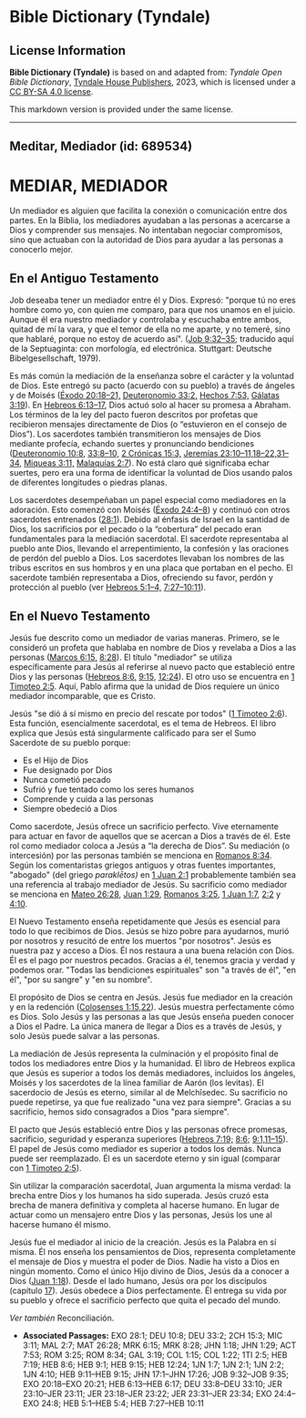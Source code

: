 # Bible Dictionary (Tyndale)

## License Information

**Bible Dictionary (Tyndale)** is based on and adapted from: _Tyndale Open Bible Dictionary_, [Tyndale House Publishers](https://tyndaleopenresources.com/), 2023, which is licensed under a [CC BY-SA 4.0 license](https://creativecommons.org/licenses/by-sa/4.0/legalcode.en).

This markdown version is provided under the same license.



--------------------------------

## Meditar, Mediador (id: 689534)

MEDIAR, MEDIADOR
================

Un mediador es alguien que facilita la conexión o comunicación entre dos partes. En la Biblia, los mediadores ayudaban a las personas a acercarse a Dios y comprender sus mensajes. No intentaban negociar compromisos, sino que actuaban con la autoridad de Dios para ayudar a las personas a conocerlo mejor.

En el Antiguo Testamento
------------------------

Job deseaba tener un mediador entre él y Dios. Expresó: "porque tú no eres hombre como yo, con quien me comparo, para que nos unamos en el juicio. Aunque él era nuestro mediador y controlaba y escuchaba entre ambos, quitad de mí la vara, y que el temor de ella no me aparte, y no temeré, sino que hablaré, porque no estoy de acuerdo así". ([Job 9:32–35](https://ref.ly/Job9:32-Job9:35); traducido aquí de la Septuaginta: con morfología, ed electrónica. Stuttgart: Deutsche Bibelgesellschaft, 1979\).

Es más común la mediación de la enseñanza sobre el carácter y la voluntad de Dios. Este entregó su pacto (acuerdo con su pueblo) a través de ángeles y de Moisés ([Éxodo 20:18–21,](https://ref.ly/Exod20:18-Exod20:21) [Deuteronomio 33:2,](https://ref.ly/Deut33:2) [Hechos 7:53,](https://ref.ly/Acts7:53) [Gálatas 3:19](https://ref.ly/Gal3:19)). En [Hebreos 6:13–17](https://ref.ly/Heb6:13-Heb6:17), Dios actuó solo al hacer su promesa a Abraham. Los términos de la ley del pacto fueron descritos por profetas que recibieron mensajes directamente de Dios (o “estuvieron en el consejo de Dios”). Los sacerdotes también transmitieron los mensajes de Dios mediante profecía, echando suertes y pronunciando bendiciones ([Deuteronomio 10:8,](https://ref.ly/Deut10:8) [33:8–10,](https://ref.ly/Deut33:8-Deut33:10) [2 Crónicas 15:3,](https://ref.ly/2Chr15:3) [Jeremías 23:10–11,18–22,31–34,](https://ref.ly/Jer23:10-Jer23:11,Jer23:18-Jer23:22,Jer23:31-Jer23:34) [Miqueas 3:11,](https://ref.ly/Mic3:11) [Malaquías 2:7](https://ref.ly/Mal2:7)). No está claro qué significaba echar suertes, pero era una forma de identificar la voluntad de Dios usando palos de diferentes longitudes o piedras planas.

Los sacerdotes desempeñaban un papel especial como mediadores en la adoración. Esto comenzó con Moisés ([Éxodo 24:4–8](https://ref.ly/Exod24:4-Exod24:8)) y continuó con otros sacerdotes entrenados ([28:1](https://ref.ly/Exod28:1)). Debido al énfasis de Israel en la santidad de Dios, los sacrificios por el pecado o la “cobertura” del pecado eran fundamentales para la mediación sacerdotal. El sacerdote representaba al pueblo ante Dios, llevando el arrepentimiento, la confesión y las oraciones de perdón del pueblo a Dios. Los sacerdotes llevaban los nombres de las tribus escritos en sus hombros y en una placa que portaban en el pecho. El sacerdote también representaba a Dios, ofreciendo su favor, perdón y protección al pueblo (ver [Hebreos 5:1–4,](https://ref.ly/Heb5:1-Heb5:4) [7:27–10:11](https://ref.ly/Heb7:27-Heb10:11)).

En el Nuevo Testamento
----------------------

Jesús fue descrito como un mediador de varias maneras. Primero, se le consideró un profeta que hablaba en nombre de Dios y revelaba a Dios a las personas ([Marcos 6:15,](https://ref.ly/Mark6:15) [8:28](https://ref.ly/Mark8:28)). El título "mediador" se utiliza específicamente para Jesús al referirse al nuevo pacto que estableció entre Dios y las personas ([Hebreos 8:6,](https://ref.ly/Heb8:6) [9:15,](https://ref.ly/Heb9:15) [12:24](https://ref.ly/Heb12:24)). El otro uso se encuentra en [1 Timoteo 2:5](https://ref.ly/1Tim2:5). Aquí, Pablo afirma que la unidad de Dios requiere un único mediador incomparable, que es Cristo.

Jesús "se dió á sí mismo en precio del rescate por todos" ([1 Timoteo 2:6](https://ref.ly/1Tim2:6)). Esta función, esencialmente sacerdotal, es el tema de Hebreos. El libro explica que Jesús está singularmente calificado para ser el Sumo Sacerdote de su pueblo porque:

* Es el Hijo de Dios
* Fue designado por Dios
* Nunca cometió pecado
* Sufrió y fue tentado como los seres humanos
* Comprende y cuida a las personas
* Siempre obedeció a Dios

Como sacerdote, Jesús ofrece un sacrificio perfecto. Vive eternamente para actuar en favor de aquellos que se acercan a Dios a través de él. Este rol como mediador coloca a Jesús a “la derecha de Dios”. Su mediación (o intercesión) por las personas también se menciona en [Romanos 8:34](https://ref.ly/Rom8:34). Según los comentaristas griegos antiguos y otras fuentes importantes, "abogado" (del griego *paraklētos)* en [1 Juan 2:1](https://ref.ly/1John2:1) probablemente también sea una referencia al trabajo mediador de Jesús. Su sacrificio como mediador se menciona en [Mateo 26:28](https://ref.ly/Matt26:28), [Juan 1:29](https://ref.ly/John1:29), [Romanos 3:25](https://ref.ly/Rom3:25), [1 Juan 1:7](https://ref.ly/1John1:7), [2:2](https://ref.ly/1John2:2) y [4:10](https://ref.ly/1John4:10).

El Nuevo Testamento enseña repetidamente que Jesús es esencial para todo lo que recibimos de Dios. Jesús se hizo pobre para ayudarnos, murió por nosotros y resucitó de entre los muertos "por nosotros". Jesús es nuestra paz y acceso a Dios. Él nos restaura a una buena relación con Dios. Él es el pago por nuestros pecados. Gracias a él, tenemos gracia y verdad y podemos orar. "Todas las bendiciones espirituales" son "a través de él", "en él", "por su sangre" y "en su nombre".

El propósito de Dios se centra en Jesús. Jesús fue mediador en la creación y en la redención ([Colosenses 1:15,22](https://ref.ly/Col1:15,Col1:22)). Jesús muestra perfectamente cómo es Dios. Solo Jesús y las personas a las que Jesús enseña pueden conocer a Dios el Padre. La única manera de llegar a Dios es a través de Jesús, y solo Jesús puede salvar a las personas.

La mediación de Jesús representa la culminación y el propósito final de todos los mediadores entre Dios y la humanidad. El libro de Hebreos explica que Jesús es superior a todos los demás mediadores, incluidos los ángeles, Moisés y los sacerdotes de la línea familiar de Aarón (los levitas). El sacerdocio de Jesús es eterno, similar al de Melchîsedec. Su sacrificio no puede repetirse, ya que fue realizado "una vez para siempre". Gracias a su sacrificio, hemos sido consagrados a Dios "para siempre".

El pacto que Jesús estableció entre Dios y las personas ofrece promesas, sacrificio, seguridad y esperanza superiores ([Hebreos 7:19;](https://ref.ly/Heb7:19) [8:6;](https://ref.ly/Heb8:6) [9:1,11–15](https://ref.ly/Heb9:1,Heb9:11-Heb9:15)). El papel de Jesús como mediador es superior a todos los demás. Nunca puede ser reemplazado. Él es un sacerdote eterno y sin igual (comparar con [1 Timoteo 2:5](https://ref.ly/1Tim2:5)).

Sin utilizar la comparación sacerdotal, Juan argumenta la misma verdad: la brecha entre Dios y los humanos ha sido superada. Jesús cruzó esta brecha de manera definitiva y completa al hacerse humano. En lugar de actuar como un mensajero entre Dios y las personas, Jesús los une al hacerse humano él mismo.

Jesús fue el mediador al inicio de la creación. Jesús es la Palabra en sí misma. Él nos enseña los pensamientos de Dios, representa completamente el mensaje de Dios y muestra el poder de Dios. Nadie ha visto a Dios en ningún momento. Como el único Hijo divino de Dios, Jesús da a conocer a Dios ([Juan 1:18](https://ref.ly/John1:18)). Desde el lado humano, Jesús ora por los discípulos (capítulo [17](https://ref.ly/John17:1-John17:26)). Jesús obedece a Dios perfectamente. Él entrega su vida por su pueblo y ofrece el sacrificio perfecto que quita el pecado del mundo.

*Ver también* Reconciliación.

* **Associated Passages:** EXO 28:1; DEU 10:8; DEU 33:2; 2CH 15:3; MIC 3:11; MAL 2:7; MAT 26:28; MRK 6:15; MRK 8:28; JHN 1:18; JHN 1:29; ACT 7:53; ROM 3:25; ROM 8:34; GAL 3:19; COL 1:15; COL 1:22; 1TI 2:5; HEB 7:19; HEB 8:6; HEB 9:1; HEB 9:15; HEB 12:24; 1JN 1:7; 1JN 2:1; 1JN 2:2; 1JN 4:10; HEB 9:11–HEB 9:15; JHN 17:1–JHN 17:26; JOB 9:32–JOB 9:35; EXO 20:18–EXO 20:21; HEB 6:13–HEB 6:17; DEU 33:8–DEU 33:10; JER 23:10–JER 23:11; JER 23:18–JER 23:22; JER 23:31–JER 23:34; EXO 24:4–EXO 24:8; HEB 5:1–HEB 5:4; HEB 7:27–HEB 10:11

